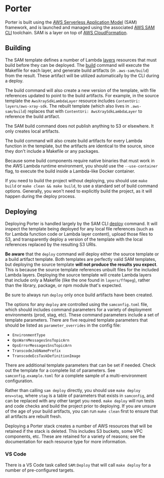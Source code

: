 # Porter

Porter is built using the [AWS Serverless Application Model](https://aws.amazon.com/serverless/sam/) (SAM) framework, and is launched and managed using the associated [AWS SAM CLI](https://docs.aws.amazon.com/serverless-application-model/latest/developerguide/serverless-sam-reference.html#serverless-sam-cli) toolchain. SAM is a layer on top of [AWS CloudFormation](https://aws.amazon.com/cloudformation/).

## Building

The SAM template defines a number of Lambda [layers](https://docs.aws.amazon.com/serverless-application-model/latest/developerguide/building-layers.html) resources that must build before they can be deployed. The [build](https://docs.aws.amazon.com/serverless-application-model/latest/developerguide/sam-cli-command-reference-sam-build.html) command will execute the Makefile for each layer, and generate build artifacts (in `.aws-sam/build`) from the result. These artifact will be utilized automatically by the CLI during a deploy.

The build command will also create a new version of the template, with file references updated to point to the build artifacts. For example, in the source template the `AwsXraySdkLambdaLayer` resource includes `ContentUri: layers/aws-xray-sdk`. The rebuilt template (which also lives in `.aws-sam/build`) replaces that with `ContentUri: AwsXraySdkLambdaLayer` to reference the build artifact.

The SAM build command does not publish anything to S3 or elsewhere. It only creates local artifacts.

The build command will also create build artifacts for every Lambda function in the template, but the artifacts are identical to the source, since they don't include a Makefile or any packages.

Because some build components require native binaries that must work in the AWS Lambda runtime environment, you should use the `--use-container` flag, to execute the build inside a Lambda-like Docker container.

If you need to build the project without deploying, you should use `make build` or `make clean && make build`, to use a standard set of build command options. Generally, you won't need to explicitly build the project, as it will happen during the deploy process.

## Deploying

Deploying Porter is handled largely by the SAM CLI [deploy](https://docs.aws.amazon.com/serverless-application-model/latest/developerguide/sam-cli-command-reference-sam-deploy.html) command. It will inspect the template being deployed for any local file references (such as for Lambda function code or Lambda layer content), upload those files to S3, and transparently deploy a version of the template with the local references replaced by the resulting S3 URIs.

**Be aware** that the `deploy` command _will_ deploy either the source template or a build artifact template. Both templates are perfectly valid SAM templates, but deploying the source template **will not produce the results you expect**. This is because the source template references unbuilt files for the included Lambda layers. Deploying the source template will create Lambda layers that include only a Makefile (like the one found in `layers/ffmpeg`), rather than the library, package, or npm module that's expected.

Be sure to always run `deploy` only once build artifacts have been created.

The options for any `deploy` are controlled using the `samconfig.toml` file, which should includes command parameters for a variety of deployment environments (prod, stag, etc). These command parameters include a set of template parameters. There are five required template parameters that should be listed as `parameter_overrides` in the config file:

- `EnvironmentType`
- `OpsWarnMessagesSnsTopicArn`
- `OpsErrorMessagesSnsTopicArn`
- `TranscodeJobNamePrefix`
- `TranscodeEcsTaskDefinitionImage`

There are additional template parameters that can be set if needed. Check out the template for a complete list of parameters. See `samconfig.example.toml` for a complete sample of a multi-environment configuration.

Rather than calling `sam deploy` directly, you should use `make deploy env=stag`, where `stag` is a table of parameters that exists in `samconfig`, and can be replaced with any other target you need. `make deploy` will run tests and code checks and build the project prior to deploying. If you are unsure of the age of your build artifacts, you can run `make clean` first to ensure that all artifacts are rebuilt fresh.

Deploying a Porter stack creates a number of AWS resources that will be retained if the stack is deleted. This includes S3 buckets, some VPC components, etc. These are retained for a variety of reasons; see the documentation for each resource type for more information.

### VS Code

There is a VS Code task called `SAM:Deploy` that will call `make deploy` for a number of pre-configured targets.

